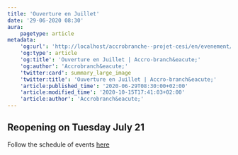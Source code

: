 ```yaml
---
title: 'Ouverture en Juillet'
date: '29-06-2020 08:30'
aura:
    pagetype: article
metadata:
    'og:url': 'http://localhost/accrobranche--projet-cesi/en/evenement/ouverture-en-avril'
    'og:type': article
    'og:title': 'Ouverture en Juillet | Accro-branch&eacute;'
    'og:author': 'Accrobranch&eacute;'
    'twitter:card': summary_large_image
    'twitter:title': 'Ouverture en Juillet | Accro-branch&eacute;'
    'article:published_time': '2020-06-29T08:30:00+02:00'
    'article:modified_time': '2020-10-15T17:41:03+02:00'
    'article:author': 'Accrobranch&eacute;'
---
```


## Reopening on Tuesday July 21

Follow the schedule of events [here](http://localhost/accrobranche--projet-cesi/fr/evenement/ete-2020)